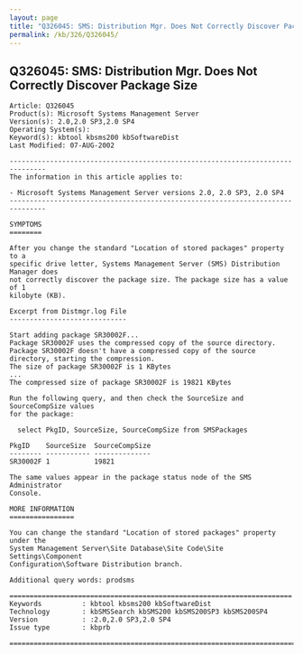 ```yaml
---
layout: page
title: "Q326045: SMS: Distribution Mgr. Does Not Correctly Discover Package Size"
permalink: /kb/326/Q326045/
---
```


## Q326045: SMS: Distribution Mgr. Does Not Correctly Discover Package Size

	Article: Q326045
	Product(s): Microsoft Systems Management Server
	Version(s): 2.0,2.0 SP3,2.0 SP4
	Operating System(s): 
	Keyword(s): kbtool kbsms200 kbSoftwareDist
	Last Modified: 07-AUG-2002
	
	-------------------------------------------------------------------------------
	The information in this article applies to:
	
	- Microsoft Systems Management Server versions 2.0, 2.0 SP3, 2.0 SP4 
	-------------------------------------------------------------------------------
	
	SYMPTOMS
	========
	
	After you change the standard "Location of stored packages" property to a
	specific drive letter, Systems Management Server (SMS) Distribution Manager does
	not correctly discover the package size. The package size has a value of 1
	kilobyte (KB).
	
	Excerpt from Distmgr.log File
	-----------------------------
	
	Start adding package SR30002F...  
	Package SR30002F uses the compressed copy of the source directory.  
	Package SR30002F doesn't have a compressed copy of the source directory, starting the compression.  
	The size of package SR30002F is 1 KBytes  
	...
	The compressed size of package SR30002F is 19821 KBytes  
	
	Run the following query, and then check the SourceSize and SourceCompSize values
	for the package:
	
	  select PkgID, SourceSize, SourceCompSize from SMSPackages
	
	PkgID    SourceSize  SourceCompSize 
	-------- ----------- -------------- 
	SR30002F 1           19821          
	
	The same values appear in the package status node of the SMS Administrator
	Console.
	
	MORE INFORMATION
	================
	
	You can change the standard "Location of stored packages" property under the
	System Management Server\Site Database\Site Code\Site Settings\Component
	Configuration\Software Distribution branch.
	
	Additional query words: prodsms
	
	======================================================================
	Keywords          : kbtool kbsms200 kbSoftwareDist 
	Technology        : kbSMSSearch kbSMS200 kbSMS200SP3 kbSMS200SP4
	Version           : :2.0,2.0 SP3,2.0 SP4
	Issue type        : kbprb
	
	=============================================================================
	
